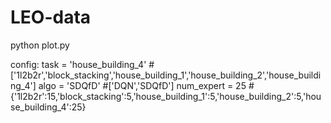 # LEO-data

python plot.py

config:
	task = 'house_building_4' # ['1l2b2r','block_stacking','house_building_1','house_building_2','house_building_4']
	algo = 'SDQfD' #['DQN','SDQfD']
	num_expert = 25 #{'1l2b2r':15,'block_stacking':5,'house_building_1':5,'house_building_2':5,'house_building_4':25}
